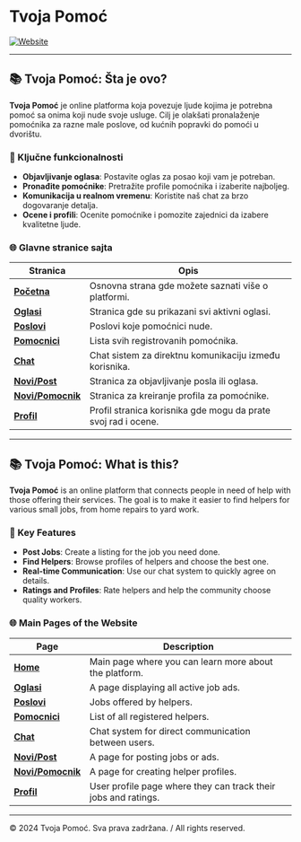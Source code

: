 # Tvoja Pomoć

[![Website](https://img.shields.io/badge/Visit-Website-blue)](https://tvojapomoc.vercel.app/)

---

## 📚 Tvoja Pomoć: Šta je ovo?

**Tvoja Pomoć** je online platforma koja povezuje ljude kojima je potrebna pomoć sa onima koji nude svoje usluge. Cilj je olakšati pronalaženje pomoćnika za razne male poslove, od kućnih popravki do pomoći u dvorištu.

### 🔑 Ključne funkcionalnosti
- **Objavljivanje oglasa**: Postavite oglas za posao koji vam je potreban.
- **Pronađite pomoćnike**: Pretražite profile pomoćnika i izaberite najboljeg.
- **Komunikacija u realnom vremenu**: Koristite naš chat za brzo dogovaranje detalja.
- **Ocene i profili**: Ocenite pomoćnike i pomozite zajednici da izabere kvalitetne ljude.

### 🌐 Glavne stranice sajta
| Stranica              | Opis                                                                 |
| --------------------- | -------------------------------------------------------------------- |
| **[Početna](https://tvojapomoc.vercel.app/)** | Osnovna strana gde možete saznati više o platformi.              |
| **[Oglasi](https://tvojapomoc.vercel.app/oglasi)** | Stranica gde su prikazani svi aktivni oglasi.                   |
| **[Poslovi](https://tvojapomoc.vercel.app/poslovi)** | Poslovi koje pomoćnici nude.                                     |
| **[Pomocnici](https://tvojapomoc.vercel.app/pomocnici)** | Lista svih registrovanih pomoćnika.                             |
| **[Chat](https://tvojapomoc.vercel.app/chat)** | Chat sistem za direktnu komunikaciju između korisnika.          |
| **[Novi/Post](https://tvojapomoc.vercel.app/novi/post)** | Stranica za objavljivanje posla ili oglasa.                     |
| **[Novi/Pomocnik](https://tvojapomoc.com/novi/pomocnik)** | Stranica za kreiranje profila za pomoćnike.                     |
| **[Profil](https://tvojapomoc.vercel.app/profil)** | Profil stranica korisnika gde mogu da prate svoj rad i ocene.   |

---

## 📚 Tvoja Pomoć: What is this?

**Tvoja Pomoć** is an online platform that connects people in need of help with those offering their services. The goal is to make it easier to find helpers for various small jobs, from home repairs to yard work.

### 🔑 Key Features
- **Post Jobs**: Create a listing for the job you need done.
- **Find Helpers**: Browse profiles of helpers and choose the best one.
- **Real-time Communication**: Use our chat system to quickly agree on details.
- **Ratings and Profiles**: Rate helpers and help the community choose quality workers.

### 🌐 Main Pages of the Website
| Page                  | Description                                                          |
| --------------------- | -------------------------------------------------------------------- |
| **[Home](https://tvojapomoc.vercel.app/)** | Main page where you can learn more about the platform.           |
| **[Oglasi](https://tvojapomoc.vercel.app/oglasi)** | A page displaying all active job ads.                           |
| **[Poslovi](https://tvojapomoc.vercel.app/poslovi)** | Jobs offered by helpers.                                         |
| **[Pomocnici](https://tvojapomoc.vercel.app/pomocnici)** | List of all registered helpers.                                  |
| **[Chat](https://tvojapomoc.vercel.app/chat)** | Chat system for direct communication between users.              |
| **[Novi/Post](https://tvojapomoc.vercel.app/novi/post)** | A page for posting jobs or ads.                                  |
| **[Novi/Pomocnik](https://tvojapomoc.vercel.app/novi/pomocnik)** | A page for creating helper profiles.                             |
| **[Profil](https://tvojapomoc.vercel.app/profil)** | User profile page where they can track their jobs and ratings.   |

---

© 2024 Tvoja Pomoć. Sva prava zadržana. / All rights reserved.

